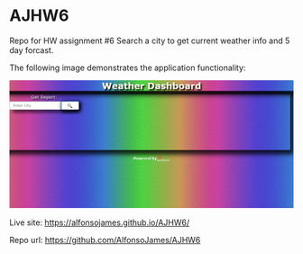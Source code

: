 # AJHW6
Repo for HW assignment #6
Search a city to get current weather info and 5 day forcast.

The following image demonstrates the application functionality:

![weather dashboard demo](./assets/screenshot.png)


Live site: https://alfonsojames.github.io/AJHW6/

Repo url: https://github.com/AlfonsoJames/AJHW6

